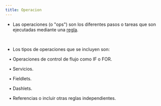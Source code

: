```yaml
---
title: Operacion
---
```


* Las operaciones (o "ops") son los diferentes pasos o tareas que son ejecutadas mediante una [regla](Conceptos/rule).

<br />

* Los tipos de operaciones que se incluyen son: <br />

&nbsp; &nbsp;• Operaciones de control de flujo como IF o FOR. <br />

&nbsp; &nbsp;• Servicios. <br />

&nbsp; &nbsp;• Fieldlets. <br />

&nbsp; &nbsp;• Dashlets. <br />

&nbsp; &nbsp;• Referencias o incluir otras reglas independientes.